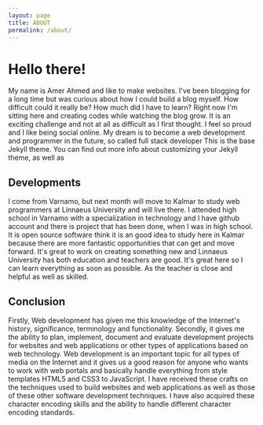```yaml
---
layout: page
title: ABOUT
permalink: /about/
---
```


# Hello there!

My name is Amer Ahmed and like to make websites. I've been blogging for a long time but was curious about how I could build a blog myself. How difficult could it really be? How much did I have to learn? Right now I'm sitting here and creating codes while watching the blog grow. It is an exciting challenge and not at all as difficult as I first thought. I feel so proud and I like being social online. My dream is to become a web development and programmer in the future, so called full stack developer
This is the base Jekyll theme. You can find out more info about customizing your Jekyll theme, as well as

## Developments

I come from Varnamo, but next month will move to Kalmar to study web programmers at Linnaeus University and will live there. I attended high school in Varnamo with a specialization in technology and I have github account and there is project that has been done, when I was in high school. It is open source software think it is an good idea to study here in Kalmar because there are more fantastic opportunities that can get and move forward. It's great to work on creating something new and Linnaeus University has both education and teachers are good. It's great here so I can learn everything as soon as possible. As the teacher is close and helpful as well as skilled.

## Conclusion

Firstly, Web development has given me this knowledge of the Internet's history, significance, terminology and functionality. Secondly,
it gives me the ability to plan, implement, document and evaluate development projects for websites and web applications or other types of applications based on web technology. Web development is an important topic for all types of media on the Internet and it gives us a good reason for anyone who wants to work with web portals and basically handle everything from style templates HTML5 and CSS3 to JavaScript. I have received these crafts on the techniques used to build websites and web applications as well as those of these other software development techniques. I have also acquired these character encoding skills and the ability to handle different character encoding standards.
